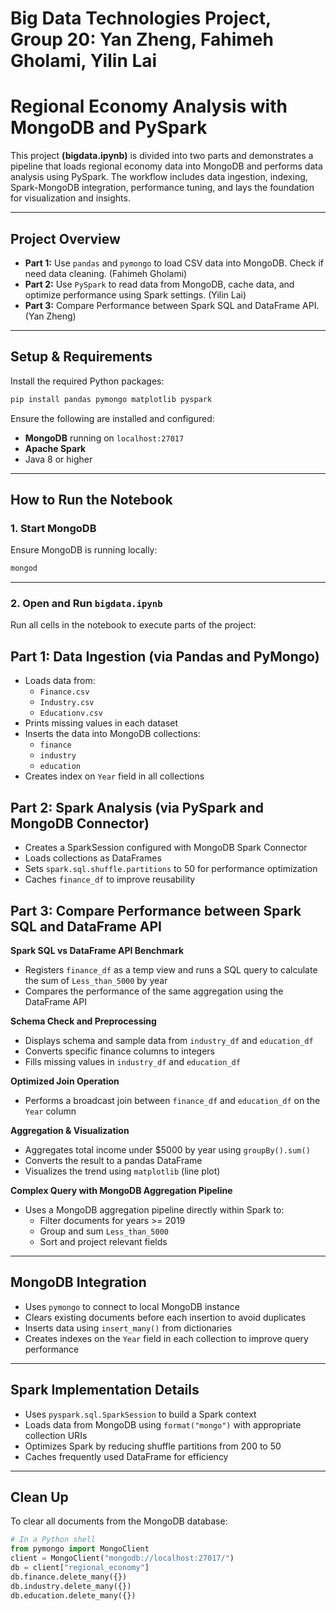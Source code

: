 # Big Data Technologies Project, Group 20: Yan Zheng, Fahimeh Gholami, Yilin Lai   

# Regional Economy Analysis with MongoDB and PySpark

This project **(bigdata.ipynb)** is divided into two parts and demonstrates a pipeline that loads regional economy data into MongoDB and performs data analysis using PySpark. The workflow includes data ingestion, indexing, Spark-MongoDB integration, performance tuning, and lays the foundation for visualization and insights.

---

## Project Overview

- **Part 1:** Use `pandas` and `pymongo` to load CSV data into MongoDB. Check if need data cleaning. (Fahimeh Gholami)
- **Part 2:** Use `PySpark` to read data from MongoDB, cache data, and optimize performance using Spark settings. (Yilin Lai)
- **Part 3:** Compare Performance between Spark SQL and DataFrame API. (Yan Zheng)

---

## Setup & Requirements

Install the required Python packages:

```bash
pip install pandas pymongo matplotlib pyspark
```

Ensure the following are installed and configured:

- **MongoDB** running on `localhost:27017`
- **Apache Spark**
- Java 8 or higher

---

## How to Run the Notebook

### 1. Start MongoDB

Ensure MongoDB is running locally:

```bash
mongod
```

---

### 2. Open and Run `bigdata.ipynb`

Run all cells in the notebook to execute parts of the project:

## Part 1: Data Ingestion (via Pandas and PyMongo)

- Loads data from:
    - `Finance.csv`
    - `Industry.csv`
    - `Educationv.csv`
- Prints missing values in each dataset
- Inserts the data into MongoDB collections:
    - `finance`
    - `industry`
    - `education`
- Creates index on `Year` field in all collections

## Part 2: Spark Analysis (via PySpark and MongoDB Connector)

- Creates a SparkSession configured with MongoDB Spark Connector
- Loads collections as DataFrames
- Sets `spark.sql.shuffle.partitions` to 50 for performance optimization
- Caches `finance_df` to improve reusability

## Part 3: Compare Performance between Spark SQL and DataFrame API

**Spark SQL vs DataFrame API Benchmark**

- Registers `finance_df` as a temp view and runs a SQL query to calculate the sum of `Less_than_5000` by year
- Compares the performance of the same aggregation using the DataFrame API

**Schema Check and Preprocessing**

- Displays schema and sample data from `industry_df` and `education_df`
- Converts specific finance columns to integers
- Fills missing values in `industry_df` and `education_df`

**Optimized Join Operation**

- Performs a broadcast join between `finance_df` and `education_df` on the `Year` column

**Aggregation & Visualization**

- Aggregates total income under $5000 by year using `groupBy().sum()`
- Converts the result to a pandas DataFrame
- Visualizes the trend using `matplotlib` (line plot)

**Complex Query with MongoDB Aggregation Pipeline**

- Uses a MongoDB aggregation pipeline directly within Spark to:
  - Filter documents for years >= 2019
  - Group and sum `Less_than_5000`
  - Sort and project relevant fields 

---

## MongoDB Integration

- Uses `pymongo` to connect to local MongoDB instance
- Clears existing documents before each insertion to avoid duplicates
- Inserts data using `insert_many()` from dictionaries
- Creates indexes on the `Year` field in each collection to improve query performance

---

## Spark Implementation Details

- Uses `pyspark.sql.SparkSession` to build a Spark context
- Loads data from MongoDB using `format("mongo")` with appropriate collection URIs
- Optimizes Spark by reducing shuffle partitions from 200 to 50
- Caches frequently used DataFrame for efficiency

---

## Clean Up

To clear all documents from the MongoDB database:

```python
# In a Python shell
from pymongo import MongoClient
client = MongoClient("mongodb://localhost:27017/")
db = client["regional_economy"]
db.finance.delete_many({})
db.industry.delete_many({})
db.education.delete_many({})
```





